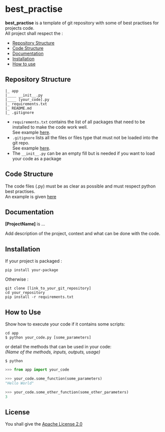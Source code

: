 # best_practise

**best_practise** is a template of git repository with some of best practises for projects code.<br/>
All project shall respect the :
- [Repository Structure](#repository-structure)
- [Code Structure](#code-structure)
- [Documentation](#documentation)
- [Installation](#installation)
- [How to use](#use)

## Repository Structure <a name="repository-structure"></a>

```
|_ app
|____ __init__.py
|____ [your_code].py
|_ requirements.txt
|_ README.md
|_ .gitignore
```

- ```requirements.txt``` contains the list of all packages that need to be installed to make the code work well. <br/>
See example [here](requirements.txt).
- ```.gitignore``` lists all the files or files type that must not be loaded into the git repo.<br/> See example [here](requirements.txt).
- The ```__init__.py``` can be an empty fill but is needed if you want to load your code as a package

## Code Structure <a name="code-structure"></a>

The code files (.py) must be as clear as possible and must respect python best practises. <br/>
An example is given [here](app/HelloWorld.py)

## Documentation <a name="documentation"></a>

**[ProjectName]** is ... 

Add description of the project, context and what can be done with the code.


## Installation <a name="installation"></a>

If your project is packaged :

```shell
pip install your-package
```

Otherwise :

```shell
git clone [link_to_your_git_repository]
cd your_repository
pip install -r requirements.txt
```


## How to Use <a name="use"></a>

Show how to execute your code if it contains some scripts:

```shell
cd app
$ python your_code.py [some_parameters]  
```

or detail the methods that can be used in your code:<br/>
*(Name of the methods, inputs, outputs, usage)*

```shell
$ python
```

```python
>>> from app import your_code

>>> your_code.some_function(some_parameters)
"Hello World"

>>> your_code.some_other_function(some_other_parameters)
3
```

## License

You shall give the 
[Apache License 2.0](LICENSE)
